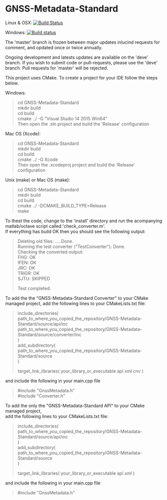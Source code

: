 # GNSS-Metadata-Standard

Linux & OSX:  [![Build Status](https://travis-ci.org/IonMetadataWorkingGroup/GNSS-Metadata-Standard.svg?branch=travis)](https://travis-ci.org/IonMetadataWorkingGroup/GNSS-Metadata-Standard)

Windows:       [![Build status](https://ci.appveyor.com/api/projects/status/8dn8fjhqexgv361r?svg=true)](https://ci.appveyor.com/project/JamesTCurran/gnss-metadata-standard)

The 'master' branch is frozen between major updates inlucind requests for comment, and opdated once or twice annually. 

Ongoing development and latests updates are available on the 'deve' branch. If you wish to submit code or pull-requests, please use the 'deve' branch. Pull requests for 'master' will be rejected. 

This project uses CMake. To create a project for your IDE follow the steps below.


Windows:
> cd GNSS-Metadata-Standard   
> mkdir build   
> cd build   
> cmake ../ -G "Visual Studio 14 2015 Win64"   
Then open the .sln project and build the 'Release' configuration

Mac OS (Xcode):
> cd GNSS-Metadata-Standard   
> mkdir build   
> cd build   
> cmake ../ -G Xcode   
Then open the .xcodeproj project and build the 'Release' configuration

Unix (make) or Mac OS (make):
> cd GNSS-Metadata-Standard   
> mkdir build   
> cd build   
> cmake ../ -DCMAKE_BUILD_TYPE=Release   
> make   



To thest the code, change to the 'install' directory and run the acompanying matlab/octave script called 'check_converter.m'.  
If everything has build OK then you should see the following output:  
  
>  
>Deleting old files: .....Done.   
>Running the test converter ("TestConverter"): Done.  
>Checking the converted output:   
>FHG:             OK  
>IFEN:            OK  
>JRC:             OK  
>TRIGR:           OK   
>SJTU:            SKIPPED  
>  
>Test completed.  
>  
  

To add the the "GNSS-Metadata-Standard Converter" to your  CMake managed project, 
add the following lines to your CMakeLists.txt file:

> include_directories(   
>    path_to_where_you_copied_the_repository/GNSS-Metadata-Standard/source/api/inc   
>    path_to_where_you_copied_the_repository/GNSS-Metadata-Standard/source/converter/inc   
> )   
> add_subdirectory(   
>    path_to_where_you_copied_the_repository/GNSS-Metadata-Standard/source   
> )   
>    
> target_link_libraries( your_library_or_executable api xml cnv )   
 
and include the following in your main.cpp file

> #include "GnssMetadata.h"       
> #include "Converter.h"


To add the only the "GNSS-Metadata-Standard API" to your  CMake managed project,    
add the following lines to your CMakeLists.txt file:   

> include_directories(   
>    path_to_where_you_copied_the_repository/GNSS-Metadata-Standard/source/api/inc   
> )   
> add_subdirectory(   
>    path_to_where_you_copied_the_repository/GNSS-Metadata-Standard/source   
> )    
>    
> target_link_libraries( your_library_or_executable api xml )   

and include the following in your main.cpp file   

> #include "GnssMetadata.h"   
